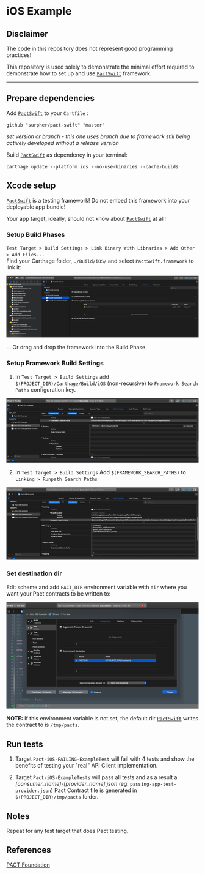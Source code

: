 # iOS Example

## Disclaimer

The code in this repository does not represent good programming practices!

This repository is used solely to demonstrate the minimal effort required to demonstrate how to set up and use [`PactSwift`](https://github.com/surpher/pact-swift) framework.

----

## Prepare dependencies

Add [`PactSwift`](https://github.com/surpher/pact-swift) to your `Cartfile` :

	github "surpher/pact-swift" "master"

_set version or branch - this one uses branch due to framework still being actively developed without a release version_

Build [`PactSwift`](https://github.com/surpher/pact-swift) as dependency in your terminal:

	carthage update --platform ios --no-use-binaries --cache-builds

## Xcode setup

[`PactSwift`](https://github.com/surpher/pact-swift) is a testing framework! Do not embed this framework into your deployable app bundle!

Your app target, ideally, should not know about [`PactSwift`](https://github.com/surpher/pact-swift) at all!

### Setup Build Phases

`Test Target > Build Settings > Link Binary With Libraries > Add Other > Add Files...`  
Find your Carthage folder, `./Build/iOS/` and select `PactSwift.framework` to link it:

![link binary with libraries](res/01_link_binary_with_libraries.png)

... Or drag and drop the framework into the Build Phase.

### Setup Framework Build Settings

1. In `Test Target > Build Settings` add `$(PROJECT_DIR)/Carthage/Build/iOS` (non-recursive) to `Framework Search Paths` configuration key.

![set framework search paths](res/02_framework_search_paths.png)

2. In `Test Target > Build Settings` Add `$(FRAMEWORK_SEARCH_PATHS)` to `Linking > Runpath Search Paths`

![set runpath search paths](res/03_runpath_search_paths.png)

### Set destination dir

Edit scheme and add `PACT_DIR` environment variable with `dir` where you want your Pact contracts to be written to:

![set destination dir](res/04_destination_dir.png)

**NOTE:** If this environment variable is not set, the default dir [`PactSwift`](https://github.com/surpher/pact-swift) writes the contract to is `/tmp/pacts`.

## Run tests

1. Target `Pact-iOS-FAILING-ExampleTest` will fail with 4 tests and show the benefits of testing your "real" API Client implementation.

2. Target `Pact-iOS-ExampleTests` will pass all tests and as a result a _[consumer_name]-[provider_name].json_ (eg: `passing-app-test-provider.json`) Pact Contract file is generated in `$(PROJECT_DIR)/tmp/pacts` folder.

## Notes

Repeat for any test target that does Pact testing.

## References 

[PACT Foundation](https://docs.pact.io)
